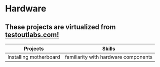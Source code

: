 <h1>Hardware</h1>

<h2>These projects are virtualized from <a <a href="https://www.testout.com/labsim">testoutlabs.com!</a></h2>

|Projects|Skills|
|--------|--------|
|Installing motherboard|familiarity with hardware components|
